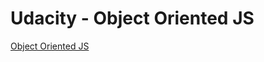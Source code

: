 # Udacity - Object Oriented JS
[Object Oriented JS](https://www.udacity.com/course/object-oriented-javascript--ud015)

